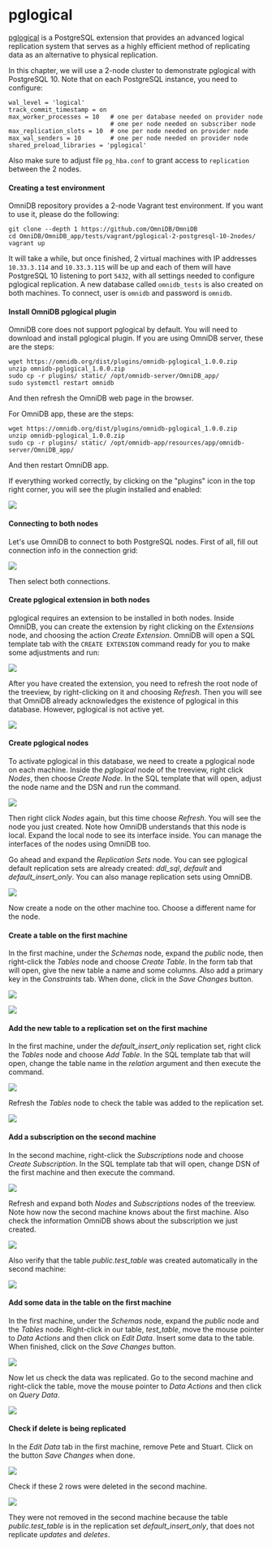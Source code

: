 # pglogical

[pglogical](https://www.2ndquadrant.com/en/resources/pglogical/) is a PostgreSQL
extension that provides an advanced logical replication system that serves as a
highly efficient method of replicating data as an alternative to physical
replication.

In this chapter, we will use a 2-node cluster to demonstrate pglogical with
PostgreSQL 10. Note that on each PostgreSQL instance, you need to configure:

```text
wal_level = 'logical'
track_commit_timestamp = on
max_worker_processes = 10   # one per database needed on provider node
                            # one per node needed on subscriber node
max_replication_slots = 10  # one per node needed on provider node
max_wal_senders = 10        # one per node needed on provider node
shared_preload_libraries = 'pglogical'
```

Also make sure to adjust file `pg_hba.conf` to grant access to `replication`
between the 2 nodes.


#### Creating a test environment

OmniDB repository provides a 2-node Vagrant test environment. If you want to
use it, please do the following:

```
git clone --depth 1 https://github.com/OmniDB/OmniDB
cd OmniDB/OmniDB_app/tests/vagrant/pglogical-2-postgresql-10-2nodes/
vagrant up
```

It will take a while, but once finished, 2 virtual machines with IP addresses
`10.33.3.114` and `10.33.3.115` will be up and each of them will have PostgreSQL
10 listening to port `5432`, with all settings needed to configure pglogical
replication. A new database called `omnidb_tests` is also created on
both machines. To connect, user is `omnidb` and password is `omnidb`.


#### Install OmniDB pglogical plugin

OmniDB core does not support pglogical by default. You will need to download and
install pglogical plugin. If you are using OmniDB server, these are the steps:

```
wget https://omnidb.org/dist/plugins/omnidb-pglogical_1.0.0.zip
unzip omnidb-pglogical_1.0.0.zip
sudo cp -r plugins/ static/ /opt/omnidb-server/OmniDB_app/
sudo systemctl restart omnidb
```

And then refresh the OmniDB web page in the browser.

For OmniDB app, these are the steps:

```
wget https://omnidb.org/dist/plugins/omnidb-pglogical_1.0.0.zip
unzip omnidb-pglogical_1.0.0.zip
sudo cp -r plugins/ static/ /opt/omnidb-app/resources/app/omnidb-server/OmniDB_app/
```

And then restart OmniDB app.

If everything worked correctly, by clicking on the "plugins" icon in the top
right corner, you will see the plugin installed and enabled:

![](https://raw.githubusercontent.com/OmniDB/doc/master/img/image_193.png)


#### Connecting to both nodes

Let's use OmniDB to connect to both PostgreSQL nodes. First of all, fill out
connection info in the connection grid:

![](https://raw.githubusercontent.com/OmniDB/doc/master/img/image_128.png)

Then select both connections.


#### Create pglogical extension in both nodes

pglogical requires an extension to be installed in both nodes. Inside OmniDB,
you can create the extension by right clicking on the *Extensions* node, and
choosing the action *Create Extension*. OmniDB will open a SQL template tab with
the `CREATE EXTENSION` command ready for you to make some adjustments and run:

![](https://raw.githubusercontent.com/OmniDB/doc/master/img/image_129.png)

After you have created the extension, you need to refresh the root node of the
treeview, by right-clicking on it and choosing *Refresh*. Then you will see that
OmniDB already acknowledges the existence of pglogical in this database.
However, pglogical is not active yet.

![](https://raw.githubusercontent.com/OmniDB/doc/master/img/image_130.png)


#### Create pglogical nodes

To activate pglogical in this database, we need to create a pglogical node on
each machine. Inside the *pglogical* node of the treeview, right click *Nodes*,
then choose *Create Node*. In the SQL template that will open, adjust the node
name and the DSN and run the command.

![](https://raw.githubusercontent.com/OmniDB/doc/master/img/image_131.png)

Then right click *Nodes* again, but this time choose *Refresh*. You will see
the node you just created. Note how OmniDB understands that this node is local.
Expand the local node to see its interface inside. You can manage the interfaces
of the nodes using OmniDB too.

Go ahead and expand the *Replication Sets* node. You can see pglogical default
replication sets are already created: *ddl_sql*, *default* and
*default_insert_only*. You can also manage replication sets using OmniDB.

![](https://raw.githubusercontent.com/OmniDB/doc/master/img/image_132.png)

Now create a node on the other machine too. Choose a different name for the
node.


#### Create a table on the first machine

In the first machine, under the *Schemas* node, expand the *public* node, then
right-click the *Tables* node and choose *Create Table*. In the form tab that
will open, give the new table a name and some columns. Also add a primary key in
the *Constraints* tab. When done, click in the *Save Changes* button.

![](https://raw.githubusercontent.com/OmniDB/doc/master/img/image_133.png)

![](https://raw.githubusercontent.com/OmniDB/doc/master/img/image_134.png)


#### Add the new table to a replication set on the first machine

In the first machine, under the *default_insert_only* replication set, right
click the *Tables* node and choose *Add Table*. In the SQL template tab that
will open, change the table name in the *relation* argument and then execute the
command.

![](https://raw.githubusercontent.com/OmniDB/doc/master/img/image_135.png)

Refresh the *Tables* node to check the table was added to the replication set.

![](https://raw.githubusercontent.com/OmniDB/doc/master/img/image_136.png)


#### Add a subscription on the second machine

In the second machine, right-click the *Subscriptions* node and choose *Create
Subscription*. In the SQL template tab that will open, change DSN of the first
machine and then execute the command.

![](https://raw.githubusercontent.com/OmniDB/doc/master/img/image_137.png)

Refresh and expand both *Nodes* and *Subscriptions* nodes of the treeview. Note
how now the second machine knows about the first machine. Also check the
information OmniDB shows about the subscription we just created.

![](https://raw.githubusercontent.com/OmniDB/doc/master/img/image_138.png)

Also verify that the table *public.test_table* was created automatically in the
second machine:

![](https://raw.githubusercontent.com/OmniDB/doc/master/img/image_139.png)


#### Add some data in the table on the first machine

In the first machine, under the *Schemas* node, expand the *public* node and
the *Tables* node. Right-click in our table, *test_table*, move the mouse
pointer to *Data Actions* and then click on *Edit Data*. Insert some data to the
table. When finished, click on the *Save Changes* button.

![](https://raw.githubusercontent.com/OmniDB/doc/master/img/image_140.png)

Now let us check the data was replicated. Go to the second machine and
right-click the table, move the mouse pointer to *Data Actions* and then click
on *Query Data*.

![](https://raw.githubusercontent.com/OmniDB/doc/master/img/image_141.png)


#### Check if delete is being replicated

In the *Edit Data* tab in the first machine, remove Pete and Stuart. Click on
the button *Save Changes* when done.

![](https://raw.githubusercontent.com/OmniDB/doc/master/img/image_142.png)

Check if these 2 rows were deleted in the second machine.

![](https://raw.githubusercontent.com/OmniDB/doc/master/img/image_143.png)

They were not removed in the second machine because the table
*public.test_table* is in the replication set *default_insert_only*, that does
not replicate *updates* and *deletes*.
